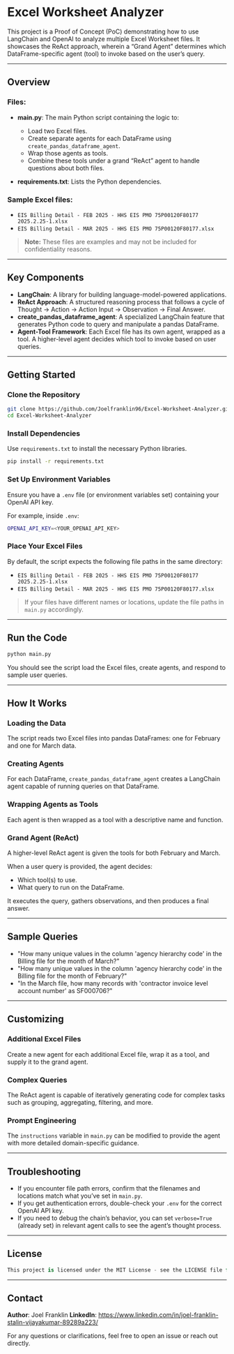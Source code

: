# Excel Worksheet Analyzer

This project is a Proof of Concept (PoC) demonstrating how to use LangChain and OpenAI to analyze multiple Excel Worksheet files. It showcases the ReAct approach, wherein a “Grand Agent” determines which DataFrame-specific agent (tool) to invoke based on the user’s query.

---

## Overview

### Files:

- **main.py**: The main Python script containing the logic to:
  - Load two Excel files.
  - Create separate agents for each DataFrame using `create_pandas_dataframe_agent`.
  - Wrap those agents as tools.
  - Combine these tools under a grand “ReAct” agent to handle questions about both files.

- **requirements.txt**: Lists the Python dependencies.

### Sample Excel files:

- `EIS Billing Detail - FEB 2025 - HHS EIS PMO 75P00120F80177 2025.2.25-1.xlsx`
- `EIS Billing Detail - MAR 2025 - HHS EIS PMO 75P00120F80177.xlsx`

> **Note:** These files are examples and may not be included for confidentiality reasons.

---

## Key Components

- **LangChain**: A library for building language-model-powered applications.
- **ReAct Approach**: A structured reasoning process that follows a cycle of Thought → Action → Action Input → Observation → Final Answer.
- **create_pandas_dataframe_agent**: A specialized LangChain feature that generates Python code to query and manipulate a pandas DataFrame.
- **Agent-Tool Framework**: Each Excel file has its own agent, wrapped as a tool. A higher-level agent decides which tool to invoke based on user queries.

---

## Getting Started

### Clone the Repository

```bash
git clone https://github.com/Joelfranklin96/Excel-Worksheet-Analyzer.git
cd Excel-Worksheet-Analyzer
```

### Install Dependencies

Use `requirements.txt` to install the necessary Python libraries.

```bash
pip install -r requirements.txt
```

### Set Up Environment Variables

Ensure you have a `.env` file (or environment variables set) containing your OpenAI API key.

For example, inside `.env`:

```bash
OPENAI_API_KEY=<YOUR_OPENAI_API_KEY>
```

### Place Your Excel Files

By default, the script expects the following file paths in the same directory:

- `EIS Billing Detail - FEB 2025 - HHS EIS PMO 75P00120F80177 2025.2.25-1.xlsx`
- `EIS Billing Detail - MAR 2025 - HHS EIS PMO 75P00120F80177.xlsx`

> If your files have different names or locations, update the file paths in `main.py` accordingly.

---

## Run the Code

```bash
python main.py
```

You should see the script load the Excel files, create agents, and respond to sample user queries.

---

## How It Works

### Loading the Data

The script reads two Excel files into pandas DataFrames: one for February and one for March data.

### Creating Agents

For each DataFrame, `create_pandas_dataframe_agent` creates a LangChain agent capable of running queries on that DataFrame.

### Wrapping Agents as Tools

Each agent is then wrapped as a tool with a descriptive name and function.

### Grand Agent (ReAct)

A higher-level ReAct agent is given the tools for both February and March.

When a user query is provided, the agent decides:

- Which tool(s) to use.
- What query to run on the DataFrame.

It executes the query, gathers observations, and then produces a final answer.

---

## Sample Queries

- "How many unique values in the column 'agency hierarchy code' in the Billing file for the month of March?"
- "How many unique values in the column 'agency hierarchy code' in the Billing file for the month of February?"
- "In the March file, how many records with 'contractor invoice level account number' as SF000706?"

---

## Customizing

### Additional Excel Files

Create a new agent for each additional Excel file, wrap it as a tool, and supply it to the grand agent.

### Complex Queries

The ReAct agent is capable of iteratively generating code for complex tasks such as grouping, aggregating, filtering, and more.

### Prompt Engineering

The `instructions` variable in `main.py` can be modified to provide the agent with more detailed domain-specific guidance.

---

## Troubleshooting

- If you encounter file path errors, confirm that the filenames and locations match what you’ve set in `main.py`.
- If you get authentication errors, double-check your `.env` for the correct OpenAI API key.
- If you need to debug the chain’s behavior, you can set `verbose=True` (already set) in relevant agent calls to see the agent’s thought process.

---

## License

```csharp
This project is licensed under the MIT License - see the LICENSE file for details.
```

---

## Contact

**Author**: Joel Franklin 
**LinkedIn**: https://www.linkedin.com/in/joel-franklin-stalin-vijayakumar-89289a223/

For any questions or clarifications, feel free to open an issue or reach out directly.
